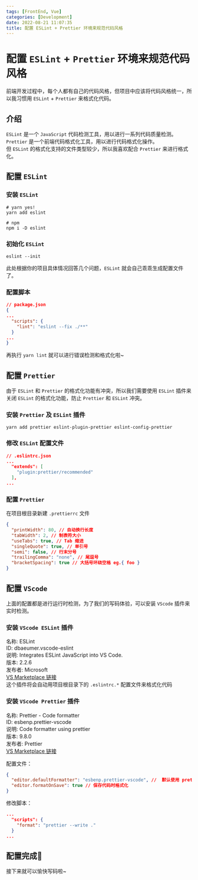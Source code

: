 ```yaml
---
tags: [FrontEnd, Vue]
categories: [Development]
date: 2022-08-21 11:07:35
title: 配置 ESLint + Prettier 环境来规范代码风格
---
```


# 配置 `ESLint` + `Prettier` 环境来规范代码风格

前端开发过程中，每个人都有自己的代码风格，但项目中应该将代码风格统一，所以我习惯用 `ESLint` + `Prettier` 来格式化代码。

## 介绍
`ESLint` 是一个 `JavaScript` 代码检测工具，用以进行一系列代码质量检测。   
`Prettier` 是一个前端代码格式化工具，用以进行代码格式化操作。   
但 `ESLint` 的格式化支持的文件类型较少，所以我喜欢配合 `Prettier` 来进行格式化。

## 配置 `ESLint`

### 安装 `ESLint`
```shell
# yarn yes!
yarn add eslint

# npm
npm i -D eslint
```

### 初始化 `ESLint`
```shell
eslint --init
```
此处根据你的项目具体情况回答几个问题，`ESLint` 就会自己乖乖生成配置文件了。

### 配置脚本
```json
// package.json
{
...
  "scripts": {
    "lint": "eslint --fix ./**"
  }
...
}
```
再执行 `yarn lint` 就可以进行错误检测和格式化啦~

## 配置 `Prettier`

由于 `ESLint` 和 `Prettier` 的格式化功能有冲突，所以我们需要使用 `ESLint` 插件来关闭 `ESLint` 的格式化功能，防止 `Prettier` 和 `ESLint` 冲突。

### 安装 `Prettier` 及 `ESLint` 插件
```shell
yarn add prettier eslint-plugin-prettier eslint-config-prettier
```

### 修改 `ESLint` 配置文件
```json
// .eslintrc.json
...
  "extends": [
    "plugin:prettier/recommended"
  ],
...
```

### 配置 `Prettier`
 在项目根目录新建 `.prettierrc` 文件
```json
{
  "printWidth": 80, // 自动换行长度
  "tabWidth": 2, // 制表符大小
  "useTabs": true, // Tab 缩进
  "singleQuote": true, // 单引号
  "semi": false, // 行末分号
  "trailingComma": "none", // 尾逗号
  "bracketSpacing": true // 大括号环绕空格 eg.{ foo }
}
```

## 配置 `VScode`
上面的配置都是进行运行时检测，为了我们的写码体验，可以安装 `VScode` 插件来实时检测。

### 安装 `VScode ESLint` 插件
名称: ESLint   
ID: dbaeumer.vscode-eslint   
说明: Integrates ESLint JavaScript into VS Code.   
版本: 2.2.6   
发布者: Microsoft   
[VS Marketplace 链接](https://marketplace.visualstudio.com/items?itemName=dbaeumer.vscode-eslint)    
这个插件将会自动用项目根目录下的 `.eslintrc.*` 配置文件来格式化代码

### 安装 `VScode Prettier` 插件
名称: Prettier - Code formatter   
ID: esbenp.prettier-vscode   
说明: Code formatter using prettier   
版本: 9.8.0   
发布者: Prettier   
[VS Marketplace 链接](https://marketplace.visualstudio.com/items?itemName=esbenp.prettier-vscode)    

配置文件：
```json
{
  "editor.defaultFormatter": "esbenp.prettier-vscode", //  默认使用 prettier 作为格式化工具
  "editor.formatOnSave": true // 保存代码时格式化
}
```

修改脚本：
```json
...
  "scripts": {
    "format": "prettier --write ."
  }
...
```

## 配置完成🎉
接下来就可以愉快写码啦~